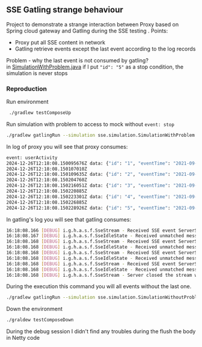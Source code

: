 ## SSE Gatling strange behaviour


Project to demonstrate a strange interaction between Proxy based on Spring cloud gateway and Gatling during the SSE testing . 
Points:
- Proxy put all SSE content in network
- Gatling retrieve events except the last event according to the log records

Problem - why the last event is not consumed by gatling? \
in [SimulationWithProblem.java](src/gatling/java/sse/simulation/SimulationWithProblem.java) if I put `"id": "5"` as a stop condition, the simulation is never stops 

### Reproduction 

Run environment 
```bash
 ./gradlew testComposeUp
```
Run simulation with problem to access to mock without `event: stop`
```bash
./gradlew gatlingRun --simulation sse.simulation.SimulationWithProblem
```
In log of proxy you will see that proxy consumes:
```bash
event: userActivity
2024-12-26T12:18:08.150095676Z data: {"id": "1", "eventTime": "2021-09-01T12:00:00Z", "activityType": "productReview", "details": {"comment": "Great experience overall!", "mood": "POSITIVE", "rating": 0.90}}
2024-12-26T12:18:08.150107010Z 
2024-12-26T12:18:08.150109635Z data: {"id": "2", "eventTime": "2021-09-01T12:01:00Z", "activityType": "productReview", "details": {"comment": "Unsatisfied with the product quality.", "mood": "NEGATIVE", "rating": 0.70}}
2024-12-26T12:18:08.150204760Z 
2024-12-26T12:18:08.150216051Z data: {"id": "3", "eventTime": "2021-09-01T12:02:00Z", "activityType": "productReview", "details": {"comment": "Average performance, nothing special.", "mood": "NEUTRAL", "rating": 0.50}}
2024-12-26T12:18:08.150220885Z 
2024-12-26T12:18:08.150223301Z data: {"id": "4", "eventTime": "2021-09-01T12:03:00Z", "activityType": "productReview", "details": {"comment": "Best purchase I've made this year!", "mood": "POSITIVE", "rating": 0.95}}
2024-12-26T12:18:08.150226885Z 
2024-12-26T12:18:08.150228926Z data: {"id": "5", "eventTime": "2021-09-01T12:04:00Z", "activityType": "productReview", "details": {"comment": "Overpriced for the features offered.", "mood": "NEGATIVE", "rating": 0.30}}
```
In gatling's log you will see that gatling consumes:
```bash 
16:18:08.166 [DEBUG] i.g.h.a.s.f.SseStream - Received SSE event ServerSentEvent(Some(userActivity),Some({"id": "1", "eventTime": "2021-09-01T12:00:00Z", "activityType": "productReview", "details": {"comment": "Great experience overall!", "mood": "POSITIVE", "rating": 0.90}}),None,None) while in Open state. Propagating.
16:18:08.167 [DEBUG] i.g.h.a.s.f.SseIdleState - Received unmatched message={"event":"userActivity","data":"{\"id\": \"1\", \"eventTime\": \"2021-09-01T12:00:00Z\", \"activityType\": \"productReview\", \"details\": {\"comment\": \"Great experience overall!\", \"mood\": \"POSITIVE\", \"rating\": 0.90}}"}
16:18:08.168 [DEBUG] i.g.h.a.s.f.SseStream - Received SSE event ServerSentEvent(None,Some({"id": "2", "eventTime": "2021-09-01T12:01:00Z", "activityType": "productReview", "details": {"comment": "Unsatisfied with the product quality.", "mood": "NEGATIVE", "rating": 0.70}}),None,None) while in Open state. Propagating.
16:18:08.168 [DEBUG] i.g.h.a.s.f.SseIdleState - Received unmatched message={"data":"{\"id\": \"2\", \"eventTime\": \"2021-09-01T12:01:00Z\", \"activityType\": \"productReview\", \"details\": {\"comment\": \"Unsatisfied with the product quality.\", \"mood\": \"NEGATIVE\", \"rating\": 0.70}}"}
16:18:08.168 [DEBUG] i.g.h.a.s.f.SseStream - Received SSE event ServerSentEvent(None,Some({"id": "3", "eventTime": "2021-09-01T12:02:00Z", "activityType": "productReview", "details": {"comment": "Average performance, nothing special.", "mood": "NEUTRAL", "rating": 0.50}}),None,None) while in Open state. Propagating.
16:18:08.168 [DEBUG] i.g.h.a.s.f.SseIdleState - Received unmatched message={"data":"{\"id\": \"3\", \"eventTime\": \"2021-09-01T12:02:00Z\", \"activityType\": \"productReview\", \"details\": {\"comment\": \"Average performance, nothing special.\", \"mood\": \"NEUTRAL\", \"rating\": 0.50}}"}
16:18:08.168 [DEBUG] i.g.h.a.s.f.SseStream - Received SSE event ServerSentEvent(None,Some({"id": "4", "eventTime": "2021-09-01T12:03:00Z", "activityType": "productReview", "details": {"comment": "Best purchase I've made this year!", "mood": "POSITIVE", "rating": 0.95}}),None,None) while in Open state. Propagating.
16:18:08.168 [DEBUG] i.g.h.a.s.f.SseIdleState - Received unmatched message={"data":"{\"id\": \"4\", \"eventTime\": \"2021-09-01T12:03:00Z\", \"activityType\": \"productReview\", \"details\": {\"comment\": \"Best purchase I've made this year!\", \"mood\": \"POSITIVE\", \"rating\": 0.95}}"}
16:18:08.168 [DEBUG] i.g.h.a.s.f.SseStream - Server closed the stream while in state Open. Reconnecting.
```
During the execution this command you will all events without the last one.
```bash
./gradlew gatlingRun --simulation sse.simulation.SimulationWithoutProblem
```
Down the environment
```bash
./graldew testComposeDown
```
During the debug session I didn't find any troubles during the flush the body in Netty code 